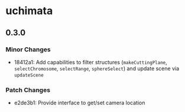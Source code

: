 # uchimata

## 0.3.0

### Minor Changes

- 18412a1: Add capabilities to filter structures (`makeCuttingPlane`, `selectChromosome`, `selectRange`, `sphereSelect`) and update scene via `updateScene`

### Patch Changes

- e2de3b1: Provide interface to get/set camera location
